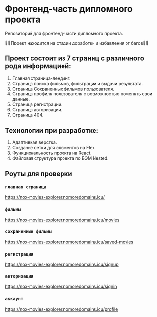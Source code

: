 # Фронтенд-часть дипломного проекта

Репозиторий для фронтенд-части дипломного проекта.

🐛🐛Проект находится на стадии доработки и избавления от багов🐛🐛

## Проект состоит из 7 страниц с различного рода информацией:
1. Главная страница-лендинг.
2. Страница поиска фильмов, фильтрации и выдачи результата.
3. Страница Сохраненных фильмов пользователя.
4. Страница профиля пользователя с возможностью поменять свои данные.
5. Страница регистрации.
6. Страница авторизации.
7. Страница 404.

## Технологии при разработке:
1. Адаптивная верстка.
2. Создание сетки для элементов на Flex.
3. Функциональность проекта на React.
5. Файловая структура проекта по БЭМ Nested.

## Роуты для проверки

### `главная страница`
https://nox-movies-explorer.nomoredomains.icu/
### `фильмы`
https://nox-movies-explorer.nomoredomains.icu/movies
### `сохраненные фильмы`
https://nox-movies-explorer.nomoredomains.icu/saved-movies
### `регистрация`
https://nox-movies-explorer.nomoredomains.icu/signup
### `авторизация`
https://nox-movies-explorer.nomoredomains.icu/signin
### `аккаунт`
https://nox-movies-explorer.nomoredomains.icu/profile
